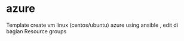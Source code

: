 # azure

Template create vm linux (centos/ubuntu) azure using ansible , edit di bagian Resource groups 
